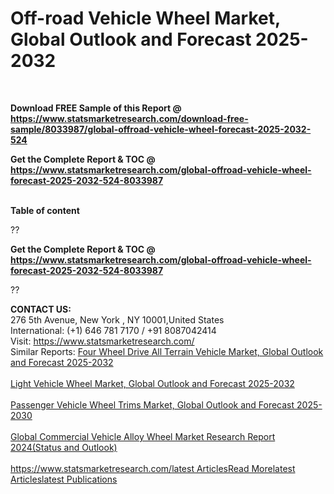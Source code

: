 <h1>Off-road Vehicle Wheel Market, Global Outlook and Forecast 2025-2032</h1><br/><p><strong>Download FREE Sample of this Report @ <a href="https://www.statsmarketresearch.com/download-free-sample/8033987/global-offroad-vehicle-wheel-forecast-2025-2032-524">https://www.statsmarketresearch.com/download-free-sample/8033987/global-offroad-vehicle-wheel-forecast-2025-2032-524</a></strong></p>

<div><b>Get the Complete Report & TOC @ <a href="https://www.statsmarketresearch.com/global-offroad-vehicle-wheel-forecast-2025-2032-524-8033987">https://www.statsmarketresearch.com/global-offroad-vehicle-wheel-forecast-2025-2032-524-8033987</a></b></div>

<p><br />
<b>Table of content</b></p>

<p>??</p>

<div><b>Get the Complete Report & TOC @ <a href="https://www.statsmarketresearch.com/global-offroad-vehicle-wheel-forecast-2025-2032-524-8033987">https://www.statsmarketresearch.com/global-offroad-vehicle-wheel-forecast-2025-2032-524-8033987</a></b></div>

<p>??</p>

<p><b>CONTACT US:</b><br />
276 5th Avenue, New York , NY 10001,United States<br />
International: (+1) 646 781 7170 / +91 8087042414<br />
Visit: <a href="https://www.statsmarketresearch.com/">https://www.statsmarketresearch.com/</a><br />
Similar Reports: <a href="https://www.statsmarketresearch.com/global-offroad-vehicle-wheel-forecast-2025-2032-524-8033987">Four Wheel Drive All Terrain Vehicle Market, Global Outlook and Forecast 2025-2032</a><br />
<br />
<a href="https://www.statsmarketresearch.com/global-offroad-vehicle-wheel-forecast-2025-2032-524-8033987">Light Vehicle Wheel Market, Global Outlook and Forecast 2025-2032</a><br />
<br />
<a href="https://www.statsmarketresearch.com/global-offroad-vehicle-wheel-forecast-2025-2032-524-8033987">Passenger Vehicle Wheel Trims Market, Global Outlook and Forecast 2025-2030 </a><br />
<br />
<a href="https://www.statsmarketresearch.com/global-offroad-vehicle-wheel-forecast-2025-2032-524-8033987">Global Commercial Vehicle Alloy Wheel Market Research Report 2024(Status and Outlook)</a><br />
<br />
<a href="https://gyeongbokgung.com">https://www.statsmarketresearch.com/</a><a href="https://hallyeomaritime.com">latest Articles</a><a href="https://jingwansa.com">Read More</a><a href="https://nguoiviet.jp/">latest Articles</a><a href="https://www.intelmarketresearch.com/">latest Publications</a></p>
